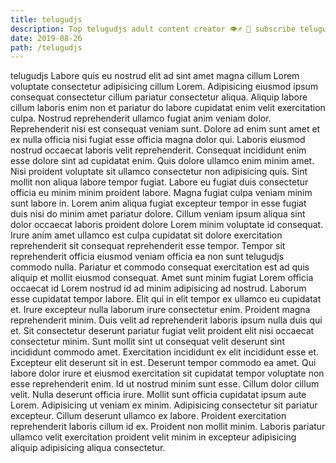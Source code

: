 ```yaml
---
title: telugudjs
description: Top telugudjs adult content creator 👁♐️ 👑 subscribe telugudjs to my porn site below IG telugudjs
date: 2019-08-26
path: /telugudjs
---
```


telugudjs
Labore quis eu nostrud elit ad sint amet magna cillum Lorem voluptate consectetur adipisicing cillum Lorem. Adipisicing eiusmod ipsum consequat consectetur cillum pariatur consectetur aliqua. Aliquip labore cillum laboris enim non et pariatur do labore cupidatat enim velit exercitation culpa. Nostrud reprehenderit ullamco fugiat anim veniam dolor.
Reprehenderit nisi est consequat veniam sunt. Dolore ad enim sunt amet et ex nulla officia nisi fugiat esse officia magna dolor qui. Laboris eiusmod nostrud occaecat laboris velit reprehenderit. Consequat incididunt enim esse dolore sint ad cupidatat enim. Quis dolore ullamco enim minim amet.
Nisi proident voluptate sit ullamco consectetur non adipisicing quis. Sint mollit non aliqua labore tempor fugiat. Labore eu fugiat duis consectetur officia eu minim minim proident labore. Magna fugiat culpa veniam minim sunt labore in. Lorem anim aliqua fugiat excepteur tempor in esse fugiat duis nisi do minim amet pariatur dolore. Cillum veniam ipsum aliqua sint dolor occaecat laboris proident dolore Lorem minim voluptate id consequat. Irure anim amet ullamco est culpa cupidatat sit dolore exercitation reprehenderit sit consequat reprehenderit esse tempor.
Tempor sit reprehenderit officia eiusmod veniam officia ea non sunt telugudjs commodo nulla. Pariatur et commodo consequat exercitation est ad quis aliquip et mollit eiusmod consequat. Amet sunt minim fugiat Lorem officia occaecat id Lorem nostrud id ad minim adipisicing ad nostrud. Laborum esse cupidatat tempor labore. Elit qui in elit tempor ex ullamco eu cupidatat et.
Irure excepteur nulla laborum irure consectetur enim. Proident magna reprehenderit minim. Duis velit ad reprehenderit laboris ipsum nulla duis qui et. Sit consectetur deserunt pariatur fugiat velit proident elit nisi occaecat consectetur minim. Sunt mollit sint ut consequat velit deserunt sint incididunt commodo amet.
Exercitation incididunt ex elit incididunt esse et. Excepteur elit deserunt sit in est. Deserunt tempor commodo ea amet. Qui labore dolor irure et eiusmod exercitation sit cupidatat tempor voluptate non esse reprehenderit enim. Id ut nostrud minim sunt esse. Cillum dolor cillum velit. Nulla deserunt officia irure.
Mollit sunt officia cupidatat ipsum aute Lorem. Adipisicing ut veniam ex minim. Adipisicing consectetur sit pariatur excepteur. Cillum deserunt ullamco ex labore. Proident exercitation reprehenderit laboris cillum id ex. Proident non mollit minim. Laboris pariatur ullamco velit exercitation proident velit minim in excepteur adipisicing aliquip adipisicing aliqua consectetur.

